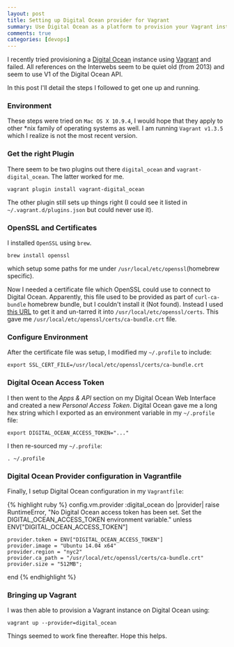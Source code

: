 ```yaml
---
layout: post
title: Setting up Digital Ocean provider for Vagrant
summary: Use Digital Ocean as a platform to provision your Vagrant instances.
comments: true
categories: [devops]
---
```


I recently tried provisioning a [Digital Ocean](https://www.digitalocean.com) instance using [Vagrant](https://www.vagrantup.com) and failed.  All references on the Interwebs seem to be quiet old (from 2013) and seem to use V1 of the Digital Ocean API.

In this post I'll detail the steps I followed to get one up and running.

### Environment
These steps were tried on `Mac OS X 10.9.4`, I would hope that they apply to other *nix family of operating systems as well.  I am running `Vagrant v1.3.5` which I realize is not the most recent version.

### Get the right Plugin
There seem to be two plugins out there `digital_ocean` and `vagrant-digital_ocean`.  The latter worked for me.

    vagrant plugin install vagrant-digital_ocean

The other plugin still sets up things right (I could see it listed in `~/.vagrant.d/plugins.json` but could never use it).

### OpenSSL and Certificates
I installed `OpenSSL` using `brew`.

    brew install openssl

which setup some paths for me under `/usr/local/etc/openssl`(homebrew specific).  

Now I needed a certificate file which OpenSSL could use to connect to Digital Ocean.  Apparently, this file used to be provided as part of `curl-ca-bundle` homebrew bundle, but I couldn't install it (Not found).  Instead I used [this URL](http://sourceforge.net/projects/machomebrew/files/mirror/curl-ca-bundle-1.87.tar.bz2/download) to get it and un-tarred it into `/usr/local/etc/openssl/certs`. This gave me `/usr/local/etc/openssl/certs/ca-bundle.crt` file.

### Configure Environment

After the certificate file was setup, I modified my `~/.profile` to include:

    export SSL_CERT_FILE=/usr/local/etc/openssl/certs/ca-bundle.crt


### Digital Ocean Access Token
I then went to the _Apps & API_ section on my Digital Ocean Web Interface and created a new _Personal Access Token_.  Digital Ocean gave me a long hex string which I exported as an environment variable in my `~/.profile` file:

    export DIGITAL_OCEAN_ACCESS_TOKEN="..."

I then re-sourced my `~/.profile`:

    . ~/.profile


### Digital Ocean Provider configuration in Vagrantfile

Finally, I setup Digital Ocean configuration in my `Vagrantfile`:

{% highlight ruby %}
config.vm.provider :digital_ocean do |provider|
    raise RuntimeError, "No Digital Ocean access token has been set. Set the DIGITAL_OCEAN_ACCESS_TOKEN environment variable." unless ENV["DIGITAL_OCEAN_ACCESS_TOKEN"]

    provider.token = ENV["DIGITAL_OCEAN_ACCESS_TOKEN"]
    provider.image = "Ubuntu 14.04 x64"
    provider.region = "nyc2"
    provider.ca_path = "/usr/local/etc/openssl/certs/ca-bundle.crt"
    provider.size = "512MB";
end
{% endhighlight %}

### Bringing up Vagrant
I was then able to provision a Vagrant instance on Digital Ocean using:

    vagrant up --provider=digital_ocean

Things seemed to work fine thereafter.  Hope this helps.